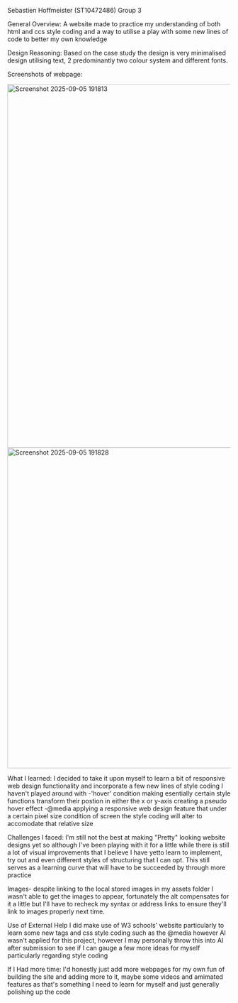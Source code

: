Sebastien Hoffmeister (ST10472486) Group 3

General Overview: A website made to practice my understanding of both html and ccs style coding and a way to utilise a play with some new lines of code to better my own knowledge

Design Reasoning:
Based on the case study the design is very minimalised design utilising text, 2 predominantly two colour system and different fonts.

Screenshots of webpage:

<img width="1916" height="819" alt="Screenshot 2025-09-05 191813" src="https://github.com/user-attachments/assets/847ac1d8-d58a-4c1f-9c4d-09c3f13b6eab" />
<img width="1895" height="722" alt="Screenshot 2025-09-05 191828" src="https://github.com/user-attachments/assets/05fb171a-b6b3-42e6-8689-0505cc324fb0" />



What I learned:
I decided to take it upon myself to learn a bit of responsive web design functionality and incorporate a few new lines of style coding I haven't played around with
-'hover' condition making esentially certain style functions transform their postion in either the x or y-axis creating a pseudo hover effect
-@media applying a responsive web design feature that under a certain pixel size condition of screen the style coding will alter to accomodate that relative size

Challenges I faced:
I'm still not the best at making "Pretty" looking website designs yet so although I've been playing with it for a little while there is still a lot of visual improvements that I believe
I have yetto learn to implement, try out and even different styles of structuring that I can opt. This still serves as a learning curve that will have to be succeeded by through more
practice

Images- despite linking to the local stored images in my assets folder I wasn't able to get the images to appear, fortunately the alt compensates for it a little but I'll have to 
recheck my syntax or address links to ensure they'll link to images properly next time.

Use of External Help
I did make use of W3 schools' website particularly to learn some new tags and css style coding such as the @media however AI wasn't applied for this project, however I may personally
throw this into AI after submission to see if I can gauge a few more ideas for myself particularly regarding style coding

If I Had more time: 
I'd honestly just add more webpages for my own fun of building the site and adding more to it, maybe some videos and amimated features as that's something I need to learn for myself
and just generally polishing up the code
